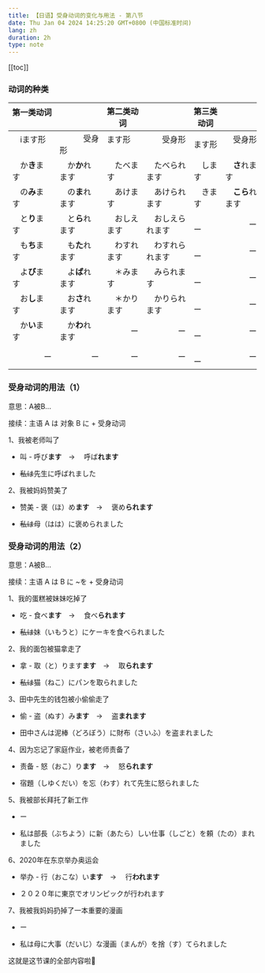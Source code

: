 ```yaml
---
title: 【日语】受身动词的变化与用法 - 第八节
date: Thu Jan 04 2024 14:25:20 GMT+0800 (中国标准时间)
lang: zh
duration: 2h
type: note
---
```


[[toc]]

### 动词的种类

| 第一类动词 　|| 第二类动词  || 第三类动词 ||
| -------- | ----- | ----- | ------ | ------ | ----- |
|　iます形 　　    | 　　　受身形   　| ます形 　　 |　　受身形   　　|  ます形   |  　受身形 　 |
|　か**き**ます　　|　か**か**れます　|　たべます　　|　たべられます　　|　します　　|　**さ**れます　　|
|　の**み**ます　　|　の**ま**れます　|　あけます　　|　あけられます　　|　きます　　|　**こら**れます　|
|　と**り**ます　  |　と**ら**れます　|　おしえます　|　おしえられます　|　　　ー　　|　　　ー　　　|
|　も**ち**ます　　|　も**た**れます　|　わすれます　|　わすれられます　|　　　ー　　|　　　ー　　　|
|　よ**び**ます　　|　よ**ば**れます　|　＊みます　　|　みられます　　|　　　ー　　|　　　ー　　　|
|　お**し**ます　　|　お**さ**れます　|　＊かります　|　かりられます　　|　　　ー　　|　　　ー　　　|
|　か**い**ます　　|　か**わ**れます　|　　　ー　　　|　　　　ー　　　　|　　　ー　　|　　　ー　　　|
|　　　　ー　　　　 |　　　　ー　　　　|　　　ー　　　|　　　　ー　　　　|　　　ー　　|　　　ー　　　|

### 受身动词的用法（1）

意思：A被B...

接续：主语 A は 对象 B に + 受身动词

1、我被老师叫了

  - 叫 - 呼び**ます**　→ 　呼ば**れます**

  - ~~私は~~先生に呼ばれました

2、我被妈妈赞美了

  - 赞美 - 褒（ほ）め**ます**　→ 　褒め**られます**

  - ~~私は~~母（はは）に褒められました

### 受身动词的用法（2）

意思：A被B...

接续：主语 A は B に ~を + 受身动词

1、我的蛋糕被妹妹吃掉了

  - 吃 - 食べ**ます**　→ 　食べ**られます**

  - ~~私は~~妹（いもうと）にケーキを食べられました

2、我的面包被猫拿走了

  - 拿 - 取（と）ります**ます**　→ 　取**られます**

  - ~~私は~~猫（ねこ）にパンを取られました

3、田中先生的钱包被小偷偷走了

  - 偷 - 盗（ぬす）み**ます**　→ 　盗**まれます**

  - 田中さんは泥棒（どろぼう）に財布（さいふ）を盗まれました

4、因为忘记了家庭作业，被老师责备了

 - 责备 - 怒（おこ）り**ます**　→ 　怒**られます**

 - 宿題（しゆくだい）を忘（わす）れて先生に怒られました

5、我被部长拜托了新工作

 - ー

 - 私は部長（ぶちよう）に新（あたら）しい仕事（しごと）を頼（たの）まれました

6、2020年在东京举办奥运会

 - 举办 - 行（おこな）い**ます**　→ 　行**われます**

 - ２０２０年に東京でオリンピックが行われます

7、我被我妈妈扔掉了一本重要的漫画

 - ー

 - 私は母に大事（だいじ）な漫画（まんが）を捨（す）てられました

这就是这节课的全部内容啦🤞
